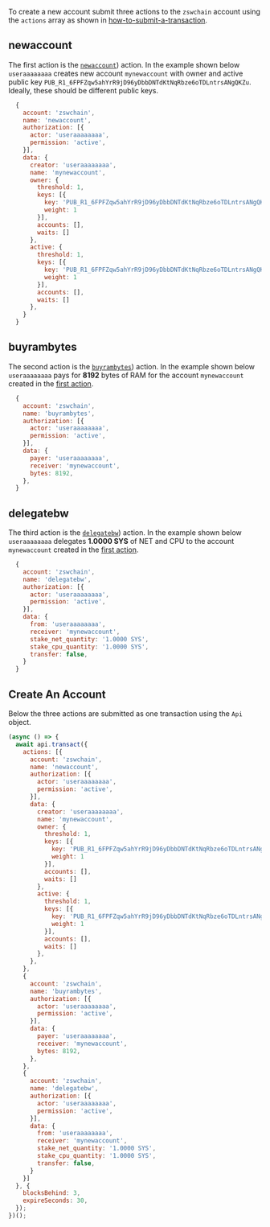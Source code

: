 To create a new account submit three actions to the `zswchain` account using the `actions` array as shown in [how-to-submit-a-transaction](01_how-to-submit-a-transaction.md).

## newaccount
The first action is the [`newaccount`](https://github.com/zhongshuwen/zswchain)) action.  In the example shown below `useraaaaaaaa` creates new account `mynewaccount` with owner and active public key `PUB_R1_6FPFZqw5ahYrR9jD96yDbbDNTdKtNqRbze6oTDLntrsANgQKZu`.  Ideally, these should be different public keys.

```javascript
  {
    account: 'zswchain',
    name: 'newaccount',
    authorization: [{
      actor: 'useraaaaaaaa',
      permission: 'active',
    }],
    data: {
      creator: 'useraaaaaaaa',
      name: 'mynewaccount',
      owner: {
        threshold: 1,
        keys: [{
          key: 'PUB_R1_6FPFZqw5ahYrR9jD96yDbbDNTdKtNqRbze6oTDLntrsANgQKZu',
          weight: 1
        }],
        accounts: [],
        waits: []
      },
      active: {
        threshold: 1,
        keys: [{
          key: 'PUB_R1_6FPFZqw5ahYrR9jD96yDbbDNTdKtNqRbze6oTDLntrsANgQKZu',
          weight: 1
        }],
        accounts: [],
        waits: []
      },
    }
  }
```

## buyrambytes
The second action is the [`buyrambytes`](https://github.com/zhongshuwen/zswchain)) action.  In the example shown below `useraaaaaaaa` pays for **8192** bytes of RAM for the account `mynewaccount` created in the [first action](#newaccount).

```javascript
  {
    account: 'zswchain',
    name: 'buyrambytes',
    authorization: [{
      actor: 'useraaaaaaaa',
      permission: 'active',
    }],
    data: {
      payer: 'useraaaaaaaa',
      receiver: 'mynewaccount',
      bytes: 8192,
    },
  }
```

## delegatebw
The third action is the [`delegatebw`](https://github.com/zhongshuwen/zswchain)) action.  In the example shown below `useraaaaaaaa` delegates **1.0000 SYS** of NET and CPU to the account `mynewaccount` created in the [first action](#newaccount).
```javascript
  {
    account: 'zswchain',
    name: 'delegatebw',
    authorization: [{
      actor: 'useraaaaaaaa',
      permission: 'active',
    }],
    data: {
      from: 'useraaaaaaaa',
      receiver: 'mynewaccount',
      stake_net_quantity: '1.0000 SYS',
      stake_cpu_quantity: '1.0000 SYS',
      transfer: false,
    }
  }
```

## Create An Account
Below the three actions are submitted as one transaction using the `Api` object.

```javascript
(async () => {
  await api.transact({
    actions: [{
      account: 'zswchain',
      name: 'newaccount',
      authorization: [{
        actor: 'useraaaaaaaa',
        permission: 'active',
      }],
      data: {
        creator: 'useraaaaaaaa',
        name: 'mynewaccount',
        owner: {
          threshold: 1,
          keys: [{
            key: 'PUB_R1_6FPFZqw5ahYrR9jD96yDbbDNTdKtNqRbze6oTDLntrsANgQKZu',
            weight: 1
          }],
          accounts: [],
          waits: []
        },
        active: {
          threshold: 1,
          keys: [{
            key: 'PUB_R1_6FPFZqw5ahYrR9jD96yDbbDNTdKtNqRbze6oTDLntrsANgQKZu',
            weight: 1
          }],
          accounts: [],
          waits: []
        },
      },
    },
    {
      account: 'zswchain',
      name: 'buyrambytes',
      authorization: [{
        actor: 'useraaaaaaaa',
        permission: 'active',
      }],
      data: {
        payer: 'useraaaaaaaa',
        receiver: 'mynewaccount',
        bytes: 8192,
      },
    },
    {
      account: 'zswchain',
      name: 'delegatebw',
      authorization: [{
        actor: 'useraaaaaaaa',
        permission: 'active',
      }],
      data: {
        from: 'useraaaaaaaa',
        receiver: 'mynewaccount',
        stake_net_quantity: '1.0000 SYS',
        stake_cpu_quantity: '1.0000 SYS',
        transfer: false,
      }
    }]
  }, {
    blocksBehind: 3,
    expireSeconds: 30,
  });
})();
```